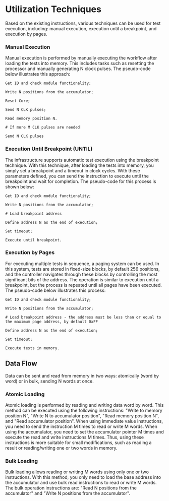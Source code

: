 # Utilization Techniques

Based on the existing instructions, various techniques can be used for test execution, including: manual execution, execution until a breakpoint, and execution by pages.

### Manual Execution

Manual execution is performed by manually executing the workflow after loading the tests into memory. This includes tasks such as resetting the processor and manually generating N clock pulses. The pseudo-code below illustrates this approach:

```pseudo
Get ID and check module functionality;

Write N positions from the accumulator;

Reset Core;

Send N CLK pulses;

Read memory position N.

# If more M CLK pulses are needed

Send N CLK pulses
```

### Execution Until Breakpoint (UNTIL)

The infrastructure supports automatic test execution using the breakpoint technique. With this technique, after loading the tests into memory, you simply set a breakpoint and a timeout in clock cycles. With these parameters defined, you can send the instruction to execute until the breakpoint and wait for completion. The pseudo-code for this process is shown below:

```pseudo
Get ID and check module functionality;

Write N positions from the accumulator;

# Load breakpoint address

Define address N as the end of execution;

Set timeout;

Execute until breakpoint.
```

### Execution by Pages

For executing multiple tests in sequence, a paging system can be used. In this system, tests are stored in fixed-size blocks, by default 256 positions, and the controller navigates through these blocks by controlling the most significant bits of the address. The operation is similar to execution until a breakpoint, but the process is repeated until all pages have been executed. The pseudo-code below illustrates this process:

```pseudo
Get ID and check module functionality;

Write N positions from the accumulator;

# Load breakpoint address - the address must be less than or equal to the maximum page address, by default 0xFF

Define address N as the end of execution;

Set timeout;

Execute tests in memory.
```

## Data Flow

Data can be sent and read from memory in two ways: atomically (word by word) or in bulk, sending N words at once.

### Atomic Loading

Atomic loading is performed by reading and writing data word by word. This method can be executed using the following instructions: "Write to memory position N", "Write N to accumulator position", "Read memory position N", and "Read accumulator position". When using immediate value instructions, you need to send the instruction M times to read or write M words. When using the accumulator, you need to set the accumulator pointer M times and execute the read and write instructions M times. Thus, using these instructions is more suitable for small modifications, such as reading a result or reading/writing one or two words in memory.

### Bulk Loading

Bulk loading allows reading or writing M words using only one or two instructions. With this method, you only need to load the base address into the accumulator and use bulk read instructions to read or write M words. The bulk operation instructions are: "Read N positions from the accumulator" and "Write N positions from the accumulator".
